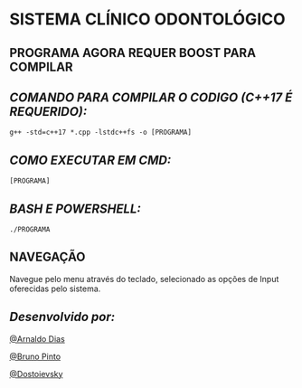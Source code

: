 # SISTEMA CLÍNICO ODONTOLÓGICO

## PROGRAMA AGORA REQUER BOOST PARA COMPILAR

## *COMANDO PARA COMPILAR O CODIGO (C++17 É REQUERIDO):*

`g++ -std=c++17 *.cpp -lstdc++fs -o [PROGRAMA]`

## *COMO EXECUTAR EM CMD:* 

`[PROGRAMA]`

## *BASH E POWERSHELL:* 

`./PROGRAMA`

## NAVEGAÇÃO

Navegue pelo menu através do teclado, selecionado as opções de Input oferecidas
pelo sistema.

## *Desenvolvido por:*

[@Arnaldo Dias](https://github.com/Arnaldias)

[@Bruno Pinto](https://github.com/bruno-augusto-pinto)

[@Dostoievsky](https://github.com/dostoievsky)





